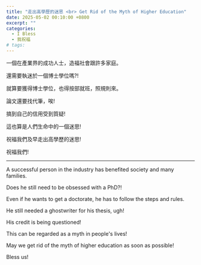 ```yaml
---
title: "走出高學歷的迷思 <br> Get Rid of the Myth of Higher Education"
date: 2025-05-02 00:10:00 +0800
excerpt: ""
categories:
  - I Bless
  - 我祝福
# tags:
---
```


一個在產業界的成功人士，造福社會跟許多家庭。

還需要執迷於一個博士學位嗎?!

就算要獲得博士學位，也得按部就班，照規則來。

論文還要找代筆，唉!

搞到自己的信用受到質疑!

這也算是人們生命中的一個迷思!

祝福我們及早走出高學歷的迷思!

祝福我們!

---

A successful person in the industry has benefited society and many families.

Does he still need to be obsessed with a PhD?!

Even if he wants to get a doctorate, he has to follow the steps and rules.

He still needed a ghostwriter for his thesis, ugh!

His credit is being questioned!

This can be regarded as a myth in people's lives!

May we get rid of the myth of higher education as soon as possible!

Bless us!

<!--
2024-11-12 星期二

看到新聞的感受

#獨家 牙材龍頭董座博士論文「難產」 32.6萬給高科大教授找代筆｜TVBS新聞 @TVBSNEWS01
https://www.youtube.com/watch?v=UMhqUKdQLYk

論文連結:
https://hdl.handle.net/11296/a66e6n
https://hdl.handle.net/11296/kg6892

研究生: 鄭鴻君
論文名稱: 模糊多準則決策應用於服裝業的供應商評估與選擇之研究
論文名稱(外文): The Study of Fuzzy Multi-Criteria Decision Making for Suppliers Assessment and Selection in the Garment Industry
指導教授: 王嘉男王嘉男引用關係
指導教授(外文): Wang, Chia-Nan
口試委員: 王嘉男、盧瑞琴、楊慶煜、陳清耀、鄭舜仁
口試委員(外文): Wang, Chia-Nan、Lu, Jui-Chin、Yang, Ching-Yu、Chen Ching-Yau、Zheng Shun-Ren
口試日期: 2019-12-20
學位類別: 博士
校院名稱: 國立高雄科技大學
系所名稱: 工業工程與管理系
學門: 工程學門
學類: 工業工程學類
論文種類: 學術論文
論文出版年: 2020
畢業學年度: 108
語文別: 英文
論文頁數: 39

幕後／高科大2教授收賄被起訴 揪出牙材龍頭大廠老董32.6萬買博士學位
https://tw.news.yahoo.com/%E5%B9%95%E5%BE%8C-%E9%AB%98%E7%A7%91%E5%A4%A72%E6%95%99%E6%8E%88%E6%94%B6%E8%B3%84%E8%A2%AB%E8%B5%B7%E8%A8%B4-%E6%8F%AA%E5%87%BA%E7%89%99%E6%9D%90%E9%BE%8D%E9%A0%AD%E5%A4%A7%E5%BB%A0%E8%80%81%E8%91%A332-6%E8%90%AC%E8%B2%B7%E5%8D%9A%E5%A3%AB%E5%AD%B8%E4%BD%8D-160000501.html

FB: 

Twitter:

-->
